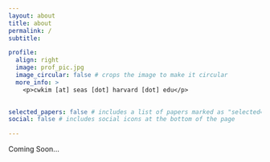 ```yaml
---
layout: about
title: about
permalink: /
subtitle: 

profile:
  align: right
  image: prof_pic.jpg
  image_circular: false # crops the image to make it circular
  more_info: >
    <p>cwkim [at] seas [dot] harvard [dot] edu</p>
  

selected_papers: false # includes a list of papers marked as "selected={true}"
social: false # includes social icons at the bottom of the page

---
```


Coming Soon...
